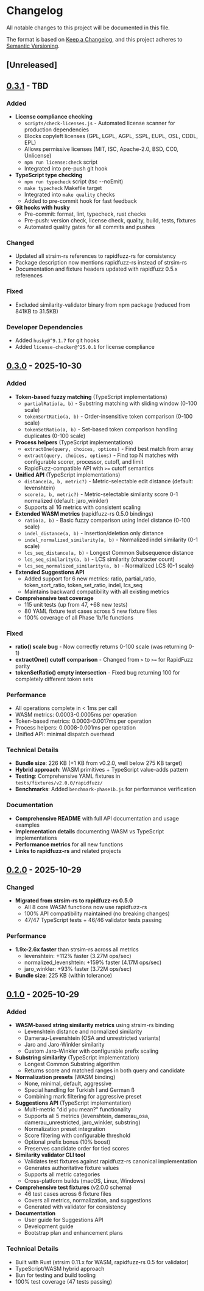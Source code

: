 # Changelog

All notable changes to this project will be documented in this file.

The format is based on [Keep a Changelog](https://keepachangelog.com/en/1.0.0/), and this project
adheres to [Semantic Versioning](https://semver.org/spec/v2.0.0.html).

## [Unreleased]

## [0.3.1] - TBD

### Added

- **License compliance checking**
  - `scripts/check-licenses.js` - Automated license scanner for production dependencies
  - Blocks copyleft licenses (GPL, LGPL, AGPL, SSPL, EUPL, OSL, CDDL, EPL)
  - Allows permissive licenses (MIT, ISC, Apache-2.0, BSD, CC0, Unlicense)
  - `npm run license:check` script
  - Integrated into pre-push git hook
- **TypeScript type checking**
  - `npm run typecheck` script (tsc --noEmit)
  - `make typecheck` Makefile target
  - Integrated into `make quality` checks
  - Added to pre-commit hook for fast feedback
- **Git hooks with husky**
  - Pre-commit: format, lint, typecheck, rust checks
  - Pre-push: version check, license check, quality, build, tests, fixtures
  - Automated quality gates for all commits and pushes

### Changed

- Updated all strsim-rs references to rapidfuzz-rs for consistency
- Package description now mentions rapidfuzz-rs instead of strsim-rs
- Documentation and fixture headers updated with rapidfuzz 0.5.x references

### Fixed

- Excluded similarity-validator binary from npm package (reduced from 841KB to 31.5KB)

### Developer Dependencies

- Added `husky@^9.1.7` for git hooks
- Added `license-checker@^25.0.1` for license compliance

[0.3.1]: https://github.com/3leaps/string-metrics-wasm/compare/v0.3.0...v0.3.1

## [0.3.0] - 2025-10-30

### Added

- **Token-based fuzzy matching** (TypeScript implementations)
  - `partialRatio(a, b)` - Substring matching with sliding window (0-100 scale)
  - `tokenSortRatio(a, b)` - Order-insensitive token comparison (0-100 scale)
  - `tokenSetRatio(a, b)` - Set-based token comparison handling duplicates (0-100 scale)
- **Process helpers** (TypeScript implementations)
  - `extractOne(query, choices, options)` - Find best match from array
  - `extract(query, choices, options)` - Find top N matches with configurable scorer, processor,
    cutoff, and limit
  - RapidFuzz-compatible API with `>=` cutoff semantics
- **Unified API** (TypeScript implementations)
  - `distance(a, b, metric?)` - Metric-selectable edit distance (default: levenshtein)
  - `score(a, b, metric?)` - Metric-selectable similarity score 0-1 normalized (default:
    jaro_winkler)
  - Supports all 16 metrics with consistent scaling
- **Extended WASM metrics** (rapidfuzz-rs 0.5.0 bindings)
  - `ratio(a, b)` - Basic fuzzy comparison using Indel distance (0-100 scale)
  - `indel_distance(a, b)` - Insertion/deletion only distance
  - `indel_normalized_similarity(a, b)` - Normalized indel similarity (0-1 scale)
  - `lcs_seq_distance(a, b)` - Longest Common Subsequence distance
  - `lcs_seq_similarity(a, b)` - LCS similarity (character count)
  - `lcs_seq_normalized_similarity(a, b)` - Normalized LCS (0-1 scale)
- **Extended Suggestions API**
  - Added support for 6 new metrics: ratio, partial_ratio, token_sort_ratio, token_set_ratio, indel,
    lcs_seq
  - Maintains backward compatibility with all existing metrics
- **Comprehensive test coverage**
  - 115 unit tests (up from 47, +68 new tests)
  - 80 YAML fixture test cases across 5 new fixture files
  - 100% coverage of all Phase 1b/1c functions

### Fixed

- **ratio() scale bug** - Now correctly returns 0-100 scale (was returning 0-1)
- **extractOne() cutoff comparison** - Changed from `>` to `>=` for RapidFuzz parity
- **tokenSetRatio() empty intersection** - Fixed bug returning 100 for completely different token
  sets

### Performance

- All operations complete in < 1ms per call
- WASM metrics: 0.0003-0.0005ms per operation
- Token-based metrics: 0.0003-0.0017ms per operation
- Process helpers: 0.0008-0.001ms per operation
- Unified API: minimal dispatch overhead

### Technical Details

- **Bundle size**: 226 KB (+1 KB from v0.2.0, well below 275 KB target)
- **Hybrid approach**: WASM primitives + TypeScript value-adds pattern
- **Testing**: Comprehensive YAML fixtures in `tests/fixtures/v2.0.0/rapidfuzz/`
- **Benchmarks**: Added `benchmark-phase1b.js` for performance verification

### Documentation

- **Comprehensive README** with full API documentation and usage examples
- **Implementation details** documenting WASM vs TypeScript implementations
- **Performance metrics** for all new functions
- **Links to rapidfuzz-rs** and related projects

[0.3.0]: https://github.com/3leaps/string-metrics-wasm/releases/tag/v0.3.0

## [0.2.0] - 2025-10-29

### Changed

- **Migrated from strsim-rs to rapidfuzz-rs 0.5.0**
  - All 8 core WASM functions now use rapidfuzz-rs
  - 100% API compatibility maintained (no breaking changes)
  - 47/47 TypeScript tests + 46/46 validator tests passing

### Performance

- **1.9x-2.6x faster** than strsim-rs across all metrics
  - levenshtein: +112% faster (3.27M ops/sec)
  - normalized_levenshtein: +159% faster (4.17M ops/sec)
  - jaro_winkler: +93% faster (3.72M ops/sec)
- **Bundle size**: 225 KB (within tolerance)

[0.2.0]: https://github.com/3leaps/string-metrics-wasm/releases/tag/v0.2.0

## [0.1.0] - 2025-10-29

### Added

- **WASM-based string similarity metrics** using strsim-rs binding
  - Levenshtein distance and normalized similarity
  - Damerau-Levenshtein (OSA and unrestricted variants)
  - Jaro and Jaro-Winkler similarity
  - Custom Jaro-Winkler with configurable prefix scaling
- **Substring similarity** (TypeScript implementation)
  - Longest Common Substring algorithm
  - Returns score and matched ranges in both query and candidate
- **Normalization presets** (WASM binding)
  - None, minimal, default, aggressive
  - Special handling for Turkish İ and German ß
  - Combining mark filtering for aggressive preset
- **Suggestions API** (TypeScript implementation)
  - Multi-metric "did you mean?" functionality
  - Supports all 5 metrics (levenshtein, damerau_osa, damerau_unrestricted, jaro_winkler, substring)
  - Normalization preset integration
  - Score filtering with configurable threshold
  - Optional prefix bonus (10% boost)
  - Preserves candidate order for tied scores
- **Similarity validator CLI tool**
  - Validates test fixtures against rapidfuzz-rs canonical implementation
  - Generates authoritative fixture values
  - Supports all metric categories
  - Cross-platform builds (macOS, Linux, Windows)
- **Comprehensive test fixtures** (v2.0.0 schema)
  - 46 test cases across 6 fixture files
  - Covers all metrics, normalization, and suggestions
  - Generated with validator for consistency
- **Documentation**
  - User guide for Suggestions API
  - Development guide
  - Bootstrap plan and enhancement plans

### Technical Details

- Built with Rust (strsim 0.11.x for WASM, rapidfuzz-rs 0.5 for validator)
- TypeScript/WASM hybrid approach
- Bun for testing and build tooling
- 100% test coverage (47 tests passing)

[0.1.0]: https://github.com/3leaps/string-metrics-wasm/releases/tag/v0.1.0
